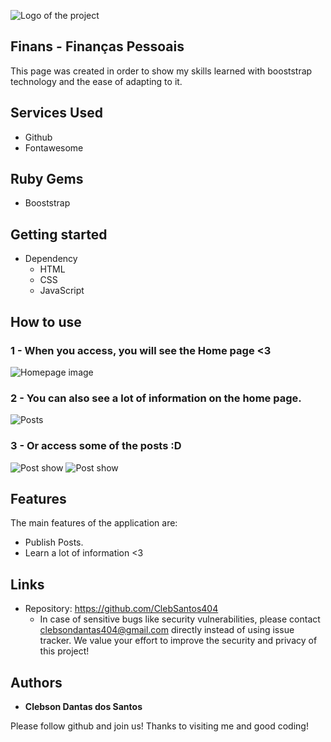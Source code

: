 ![Logo of the project](https://scontent.xx.fbcdn.net/v/t1.15752-9/376382864_981740023106582_1990887987867358675_n.png?stp=dst-png_p403x403&_nc_cat=107&ccb=1-7&_nc_sid=aee45a&_nc_ohc=ANFwrGH27bcAX9AidBc&_nc_ad=z-m&_nc_cid=0&_nc_ht=scontent.xx&oh=03_AdSXuBxAdsHyslr-_hYn3wkqCzBpEG_jZ3NllaXMsZYK9g&oe=6527F1D7)


## Finans - Finanças Pessoais
This page was created in order to show my skills learned with booststrap technology and the ease of adapting to it.


## Services Used

* Github
* Fontawesome

## Ruby Gems

* Booststrap


## Getting started

* Dependency
  - HTML  
  - CSS
  - JavaScript


## How to use

### 1 - When you access, you will see the Home page <3

![Homepage image](https://scontent.xx.fbcdn.net/v/t1.15752-9/361907117_790424922781879_3368269427361127900_n.png?stp=dst-png_p403x403&_nc_cat=100&cb=99be929b-3346023f&ccb=1-7&_nc_sid=aee45a&_nc_ohc=NRYmq6S1J9EAX_nbXmL&_nc_ad=z-m&_nc_cid=0&_nc_ht=scontent.xx&oh=03_AdQjBzXzOW1qeAeAQ38Rsm7MJPAN_xgOlsrXCf04ZqS3KQ&oe=64DF004C)

### 2 - You can also see a lot of information on the home page.

![Posts](https://scontent.xx.fbcdn.net/v/t1.15752-9/361955748_1004300464269338_8123727424366031174_n.png?stp=dst-png_p851x315&_nc_cat=111&cb=99be929b-3346023f&ccb=1-7&_nc_sid=aee45a&_nc_ohc=bQLSoePJAcYAX_UADMJ&_nc_ad=z-m&_nc_cid=0&_nc_ht=scontent.xx&oh=03_AdQ-9d-_zyHsJpKViT2NFrrdiiy04__ZNLUDadX884zYgg&oe=64DF0AA8)

### 3 - Or access some of the posts :D

![Post show](https://scontent.xx.fbcdn.net/v/t1.15752-9/361915688_1001319731002887_990900331853732690_n.png?stp=dst-png_p403x403&_nc_cat=111&cb=99be929b-3346023f&ccb=1-7&_nc_sid=aee45a&_nc_ohc=mVFEVPV6iB4AX_fIan8&_nc_ad=z-m&_nc_cid=0&_nc_ht=scontent.xx&oh=03_AdQDeDoNZDiyaxepTzJwhWNrGSypWhHoCEqlI58zOZxQmA&oe=64DF0D0E)
![Post show](https://scontent.xx.fbcdn.net/v/t1.15752-9/361925616_297878299301578_1727689201482680289_n.png?stp=dst-png_p403x403&_nc_cat=101&cb=99be929b-3346023f&ccb=1-7&_nc_sid=aee45a&_nc_ohc=QrV1TunNQNkAX83cvr9&_nc_ad=z-m&_nc_cid=0&_nc_ht=scontent.xx&oh=03_AdST5smdOGkgwh90BBRQqQXRlvtZE7IahXHDxMvqv1ie4A&oe=64DF36FF)


## Features

The main features of the application are:
 - Publish Posts.
 - Learn a lot of information <3


## Links
  - Repository: https://github.com/ClebSantos404
    - In case of sensitive bugs like security vulnerabilities, please contact
      clebsondantas404@gmail.com directly instead of using issue tracker. We value your effort
      to improve the security and privacy of this project!


  ## Authors

  * **Clebson Dantas dos Santos** 

  Please follow github and join us!
  Thanks to visiting me and good coding!
